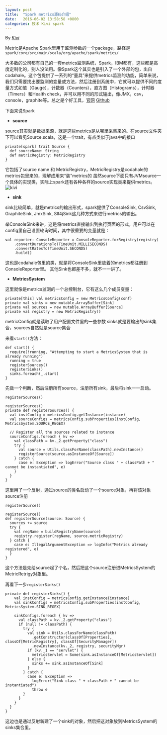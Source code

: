 ```yaml
---
layout: post
title:  "Spark metrics源码介绍"
date:   2016-06-02 13:58:58 +0800
categories: 技术 Kivi spark
---
```

By *[Kivi](https://github.com/qifanj)*

Metric是Apache Spark里用于监测参数的一个package，路径是`spark/core/src/main/scala/org/apache/spark/metrics/`

大多数的公司都有自己的一套metrics监测系统，Spark，IBM都有，这些都是高度定制化的，别人没法用。像Spark这个其实也是引入了一个外部的包，出自codahale。这个包提供了一系列的“量具”来提供metrics监测的功能，简单来说，我们只需要找出要监测的变量或方法，然后注册到系统中，它就可以提供不同的度量方式如值（Gauge），计数器（Counters），直方图（Histograms），计时器（Timers）和Health check，并可以用不同的形式输出，像JMX，csv，console，graphite等。总之是个好工具，[官网](http://metrics.dropwizard.io/)  [Github](https://github.com/dropwizard/metrics)

下面来说Spark

- **source**

source其实就是数据来源，就是这些metrics是从哪里采集来的。在source文件夹下可以看见Source.scala，这是一个trait，有点类似于java中的接口
		
	private[spark] trait Source {
	  def sourceName: String
	  def metricRegistry: MetricRegistry
	}

它包括了source name 和 MetricRegistry，MetricRegistry是codahale的metrics包里来的，理解成用来“装”metrics的
虽然source下面只有JVMsource一个具体的实现类，实际上spark还有各种各样的source实现类来提供metrics。
![kivi]({{site.url}}/image/sourceclass.png "Source Classes")

- **sink**

sink比较简单，就是metrics的输出形式，spark提供了ConsoleSink, CsvSink, GraphiteSink, JmxSink, Slf4jSink这几种方式来进行metrics的输出。

举ConsoleSink来讲，这是将metrics直接输出到执行页面的形式，用户可以在config里自己设置轮询时间，其中很重要的变量就是：

	val reporter: ConsoleReporter = ConsoleReporter.forRegistry(registry)
	    .convertDurationsTo(TimeUnit.MILLISECONDS)
	    .convertRatesTo(TimeUnit.SECONDS)
	    .build()

这也是codahale包里的类，就是将ConsoleSink里放着的metrics都注册到ConsoleReporter里。
其他Sink也都差不多，就不一一讲了。

- **MetricsSystem**

这里就像是metrics监测的一个总控制台，它有这么几个成员变量：

	private[this] val metricsConfig = new MetricsConfig(conf)
	private val sinks = new mutable.ArrayBuffer[Sink]
	private val sources = new mutable.ArrayBuffer[Source]
	private val registry = new MetricRegistry()

metricConfig就是读取了用户配置文件里的一些参数
sinks就是要输出的sink集合，sources自然就是source集合

来看`start()`方法：

	def start() {
	  require(!running, "Attempting to start a MetricsSystem that is already running")
	  running = true
	  registerSources()
	  registerSinks()
	  sinks.foreach(_.start)
	}

先做一个判断，然后注册所有source，注册所有sink，最后将sink一一启动。

`registerSources()`

	registerSources()
	private def registerSources() {
	  val instConfig = metricsConfig.getInstance(instance)
	  val sourceConfigs = metricsConfig.subProperties(instConfig, MetricsSystem.SOURCE_REGEX)

	  // Register all the sources related to instance
	  sourceConfigs.foreach { kv =>
	    val classPath = kv._2.getProperty("class")
	    try {
	      val source = Utils.classForName(classPath).newInstance()
	      registerSource(source.asInstanceOf[Source])
	    } catch {
	      case e: Exception => logError("Source class " + classPath + " cannot be instantiated", e)
	    }
	  }
	}

这里用了一个反射，通过source的类名启动了一个source对象，再将该对象source注册

`registerSource()`

	registerSource()
	def registerSource(source: Source) {
	  sources += source
	  try {
	    val regName = buildRegistryName(source)
	    registry.register(regName, source.metricRegistry)
	  } catch {
	    case e: IllegalArgumentException => logInfo("Metrics already registered", e)
	  }
	}

这个方法是先给source起了个名，然后把这个source注册进MetricsSystem的MetricRetrigy对象里。

再看下一步`registerSinks()`

	private def registerSinks() {
	    val instConfig = metricsConfig.getInstance(instance)
	    val sinkConfigs = metricsConfig.subProperties(instConfig, MetricsSystem.SINK_REGEX)

	    sinkConfigs.foreach { kv =>
	      val classPath = kv._2.getProperty("class")
	      if (null != classPath) {
	        try {
	          val sink = Utils.classForName(classPath)
	            .getConstructor(classOf[Properties], classOf[MetricRegistry], classOf[SecurityManager])
	            .newInstance(kv._2, registry, securityMgr)
	          if (kv._1 == "servlet") {
	            metricsServlet = Some(sink.asInstanceOf[MetricsServlet])
	          } else {
	            sinks += sink.asInstanceOf[Sink]
	          }
	        } catch {
	          case e: Exception =>
	            logError("Sink class " + classPath + " cannot be instantiated")
	            throw e
	        }
	      }
	    }
	  }
	}
		
这边也是通过反射新建了一个sink的对象，然后把这对象放到MetricsSystem的sinks集合里。